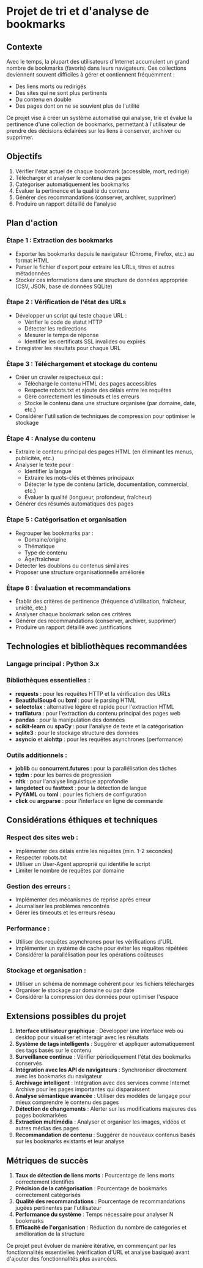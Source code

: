 # Projet de tri et d'analyse de bookmarks

## Contexte

Avec le temps, la plupart des utilisateurs d'Internet accumulent un grand nombre de bookmarks (favoris) dans leurs navigateurs. Ces collections deviennent souvent difficiles à gérer et contiennent fréquemment :
- Des liens morts ou redirigés
- Des sites qui ne sont plus pertinents
- Du contenu en double
- Des pages dont on ne se souvient plus de l'utilité

Ce projet vise à créer un système automatisé qui analyse, trie et évalue la pertinence d'une collection de bookmarks, permettant à l'utilisateur de prendre des décisions éclairées sur les liens à conserver, archiver ou supprimer.

## Objectifs

1. Vérifier l'état actuel de chaque bookmark (accessible, mort, redirigé)
2. Télécharger et analyser le contenu des pages
3. Catégoriser automatiquement les bookmarks
4. Évaluer la pertinence et la qualité du contenu
5. Générer des recommandations (conserver, archiver, supprimer)
6. Produire un rapport détaillé de l'analyse

## Plan d'action

### Étape 1 : Extraction des bookmarks
- Exporter les bookmarks depuis le navigateur (Chrome, Firefox, etc.) au format HTML
- Parser le fichier d'export pour extraire les URLs, titres et autres métadonnées
- Stocker ces informations dans une structure de données appropriée (CSV, JSON, base de données SQLite)

### Étape 2 : Vérification de l'état des URLs
- Développer un script qui teste chaque URL :
  * Vérifier le code de statut HTTP
  * Détecter les redirections
  * Mesurer le temps de réponse
  * Identifier les certificats SSL invalides ou expirés
- Enregistrer les résultats pour chaque URL

### Étape 3 : Téléchargement et stockage du contenu
- Créer un crawler respectueux qui :
  * Télécharge le contenu HTML des pages accessibles
  * Respecte robots.txt et ajoute des délais entre les requêtes
  * Gère correctement les timeouts et les erreurs
  * Stocke le contenu dans une structure organisée (par domaine, date, etc.)
- Considérer l'utilisation de techniques de compression pour optimiser le stockage

### Étape 4 : Analyse du contenu
- Extraire le contenu principal des pages HTML (en éliminant les menus, publicités, etc.)
- Analyser le texte pour :
  * Identifier la langue
  * Extraire les mots-clés et thèmes principaux
  * Détecter le type de contenu (article, documentation, commercial, etc.)
  * Évaluer la qualité (longueur, profondeur, fraîcheur)
- Générer des résumés automatiques des pages

### Étape 5 : Catégorisation et organisation
- Regrouper les bookmarks par :
  * Domaine/origine
  * Thématique
  * Type de contenu
  * Âge/fraîcheur
- Détecter les doublons ou contenus similaires
- Proposer une structure organisationnelle améliorée

### Étape 6 : Évaluation et recommandations
- Établir des critères de pertinence (fréquence d'utilisation, fraîcheur, unicité, etc.)
- Analyser chaque bookmark selon ces critères
- Générer des recommandations (conserver, archiver, supprimer)
- Produire un rapport détaillé avec justifications

## Technologies et bibliothèques recommandées

### Langage principal : Python 3.x

### Bibliothèques essentielles :
- **requests** : pour les requêtes HTTP et la vérification des URLs
- **BeautifulSoup4** ou **lxml** : pour le parsing HTML
- **selectolax** : alternative légère et rapide pour l'extraction HTML
- **trafilatura** : pour l'extraction du contenu principal des pages web
- **pandas** : pour la manipulation des données
- **scikit-learn** ou **spaCy** : pour l'analyse de texte et la catégorisation
- **sqlite3** : pour le stockage structuré des données
- **asyncio** et **aiohttp** : pour les requêtes asynchrones (performance)

### Outils additionnels :
- **joblib** ou **concurrent.futures** : pour la parallélisation des tâches
- **tqdm** : pour les barres de progression
- **nltk** : pour l'analyse linguistique approfondie
- **langdetect** ou **fasttext** : pour la détection de langue
- **PyYAML** ou **toml** : pour les fichiers de configuration
- **click** ou **argparse** : pour l'interface en ligne de commande

## Considérations éthiques et techniques

### Respect des sites web :
- Implémenter des délais entre les requêtes (min. 1-2 secondes)
- Respecter robots.txt
- Utiliser un User-Agent approprié qui identifie le script
- Limiter le nombre de requêtes par domaine

### Gestion des erreurs :
- Implémenter des mécanismes de reprise après erreur
- Journaliser les problèmes rencontrés
- Gérer les timeouts et les erreurs réseau

### Performance :
- Utiliser des requêtes asynchrones pour les vérifications d'URL
- Implémenter un système de cache pour éviter les requêtes répétées
- Considérer la parallélisation pour les opérations coûteuses

### Stockage et organisation :
- Utiliser un schéma de nommage cohérent pour les fichiers téléchargés
- Organiser le stockage par domaine ou par date
- Considérer la compression des données pour optimiser l'espace

## Extensions possibles du projet

1. **Interface utilisateur graphique** : Développer une interface web ou desktop pour visualiser et interagir avec les résultats
2. **Système de tags intelligents** : Suggérer et appliquer automatiquement des tags basés sur le contenu
3. **Surveillance continue** : Vérifier périodiquement l'état des bookmarks conservés
4. **Intégration avec les API de navigateurs** : Synchroniser directement avec les bookmarks du navigateur
5. **Archivage intelligent** : Intégration avec des services comme Internet Archive pour les pages importantes qui disparaissent
6. **Analyse sémantique avancée** : Utiliser des modèles de langage pour mieux comprendre le contenu des pages
7. **Détection de changements** : Alerter sur les modifications majeures des pages bookmarkées
8. **Extraction multimédia** : Analyser et organiser les images, vidéos et autres médias des pages
9. **Recommandation de contenu** : Suggérer de nouveaux contenus basés sur les bookmarks existants et leur analyse

## Métriques de succès

1. **Taux de détection de liens morts** : Pourcentage de liens morts correctement identifiés
2. **Précision de la catégorisation** : Pourcentage de bookmarks correctement catégorisés
3. **Qualité des recommandations** : Pourcentage de recommandations jugées pertinentes par l'utilisateur
4. **Performance du système** : Temps nécessaire pour analyser N bookmarks
5. **Efficacité de l'organisation** : Réduction du nombre de catégories et amélioration de la structure

Ce projet peut évoluer de manière itérative, en commençant par les fonctionnalités essentielles (vérification d'URL et analyse basique) avant d'ajouter des fonctionnalités plus avancées.
